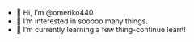 - 👋 Hi, I’m @omeriko440
- 👀 I’m interested in sooooo many things.
- 🌱 I’m currently learning a few thing-continue learn!

<!---
omeriko440/omeriko440 is a ✨ special ✨ repository because its `README.md` (this file) appears on your GitHub profile.
You can click the Preview link to take a look at your changes.
--->
